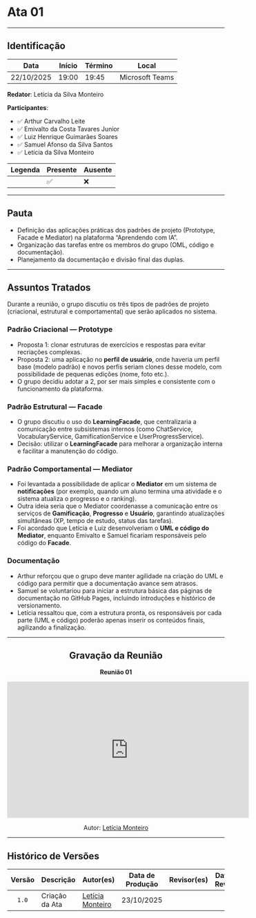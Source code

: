 # Ata 01

---

## Identificação

| Data       | Início | Término | Local           |
| ---------- | ------ | ------- | --------------- |
| 22/10/2025 | 19:00  | 19:45   | Microsoft Teams |

**Redator**: Letícia da Silva Monteiro  

**Participantes**:

* ✅  Arthur Carvalho Leite  
* ✅  Emivalto da Costa Tavares Junior  
* ✅  Luiz Henrique Guimarães Soares  
* ✅  Samuel Afonso da Silva Santos
* ✅  Letícia da Silva Monteiro  

| Legenda | Presente | Ausente |
| ------- | -------- | ------- |
|         | ✅        | ❌       |

---

## Pauta

* Definição das aplicações práticas dos padrões de projeto (Prototype, Facade e Mediator) na plataforma “Aprendendo com IA”.
* Organização das tarefas entre os membros do grupo (OML, código e documentação).
* Planejamento da documentação e divisão final das duplas.

---

## Assuntos Tratados

Durante a reunião, o grupo discutiu os três tipos de padrões de projeto (criacional, estrutural e comportamental) que serão aplicados no sistema.

### **Padrão Criacional — Prototype**
- Proposta 1: clonar estruturas de exercícios e respostas para evitar recriações complexas.
- Proposta 2: uma aplicação no **perfil de usuário**, onde haveria um perfil base (modelo padrão) e novos perfis seriam clones desse modelo, com possibilidade de pequenas edições (nome, foto etc.).
- O grupo decidiu adotar a 2, por ser mais simples e consistente com o funcionamento da plataforma.

### **Padrão Estrutural — Facade**
- O grupo discutiu o uso do **LearningFacade**, que centralizaria a comunicação entre subsistemas internos (como ChatService, VocabularyService, GamificationService e UserProgressService).  
- Decisão: utilizar o **LearningFacade** para melhorar a organização interna e facilitar a manutenção do código.

### **Padrão Comportamental — Mediator**
- Foi levantada a possibilidade de aplicar o **Mediator** em um sistema de **notificações** (por exemplo, quando um aluno termina uma atividade e o sistema atualiza o progresso e o ranking).
- Outra ideia seria que o Mediator coordenasse a comunicação entre os serviços de **Gamificação**, **Progresso** e **Usuário**, garantindo atualizações simultâneas (XP, tempo de estudo, status das tarefas).
- Foi acordado que Letícia e Luiz desenvolveriam o **UML e código do Mediator**, enquanto Emivalto e Samuel ficariam responsáveis pelo código do **Facade**.

### **Documentação**
- Arthur reforçou que o grupo deve manter agilidade na criação do UML e código para permitir que a documentação avance sem atrasos.
- Samuel se voluntariou para iniciar a estrutura básica das páginas de documentação no GitHub Pages, incluindo introduções e histórico de versionamento.
- Letícia ressaltou que, com a estrutura pronta, os responsáveis por cada parte (UML e código) poderão apenas inserir os conteúdos finais, agilizando a finalização.

---

<div align="center">

## Gravação da Reunião

**Reunião 01**

<iframe width="560" height="315" src="https://www.youtube.com/embed/Bcy-081nDhA?si=yeWO6Ei8JWImS03h" title="YouTube video player" frameborder="0" allow="accelerometer; autoplay; clipboard-write; encrypted-media; gyroscope; picture-in-picture; web-share" referrerpolicy="strict-origin-when-cross-origin" allowfullscreen></iframe>

<p>Autor: <a href="https://github.com/LeticiaMonteiroo">Letícia Monteiro</a></p>
</div>

---

## Histórico de Versões

| Versão | Descrição                                                        | Autor(es)                                              | Data de Produção | Revisor(es) | Data de Revisão | Incremento do Revisor |
| :----: | ---------------------------------------------------------------- | ------------------------------------------------------ | :--------------: | ----------- | :-------------: | :-------------------: |
|  `1.0` | Criação da Ata | [Letícia Monteiro](https://github.com/LeticiaMonteiroo)  |    23/10/2025    |             |                 |                       |
